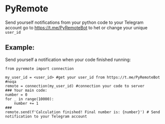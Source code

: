 # PyRemote
Send yourself notifications from your python code to your Telegram account
go to https://t.me/PyRemoteBot to het or change your unique `user_id`

## Example:
Send yourself a notification when your code finished running:
```
from pyremote import connection

my_user_id = <user_id> #get your user_id from https://t.me/PyRemoteBot  #noqa 
remote = connection(my_user_id) #connection your code to server
### Your main code:
number = 0
for _ in range(10000):
    number += 1
###
remote.send(f'Calculation finished! Final number is: {number}') # Send notification to your Telegram account
```
